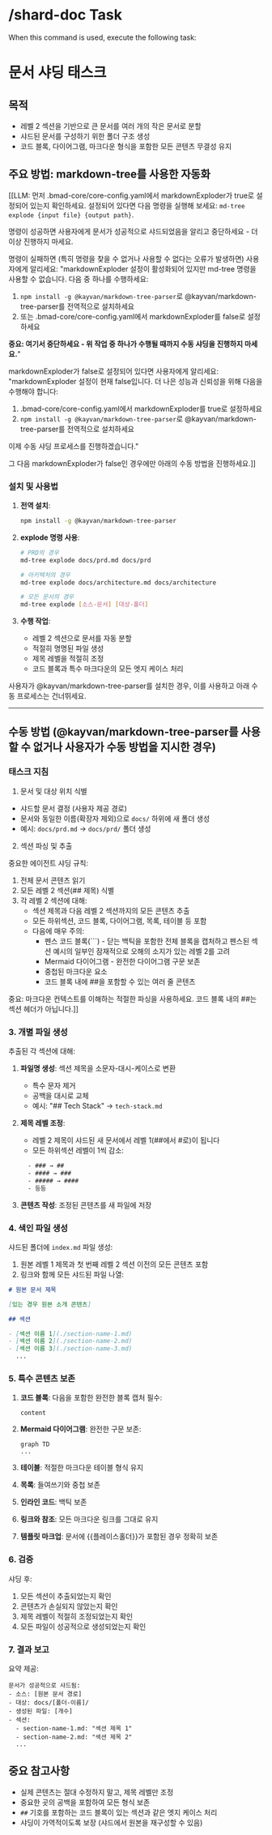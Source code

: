 # /shard-doc Task

When this command is used, execute the following task:

<!-- Powered by BMAD™ Core -->

# 문서 샤딩 태스크

## 목적

- 레벨 2 섹션을 기반으로 큰 문서를 여러 개의 작은 문서로 분할
- 샤드된 문서를 구성하기 위한 폴더 구조 생성
- 코드 블록, 다이어그램, 마크다운 형식을 포함한 모든 콘텐츠 무결성 유지

## 주요 방법: markdown-tree를 사용한 자동화

[[LLM: 먼저 .bmad-core/core-config.yaml에서 markdownExploder가 true로 설정되어 있는지 확인하세요. 설정되어 있다면 다음 명령을 실행해 보세요: `md-tree explode {input file} {output path}`.

명령이 성공하면 사용자에게 문서가 성공적으로 샤드되었음을 알리고 중단하세요 - 더 이상 진행하지 마세요.

명령이 실패하면 (특히 명령을 찾을 수 없거나 사용할 수 없다는 오류가 발생하면) 사용자에게 알리세요: "markdownExploder 설정이 활성화되어 있지만 md-tree 명령을 사용할 수 없습니다. 다음 중 하나를 수행하세요:

1. `npm install -g @kayvan/markdown-tree-parser`로 @kayvan/markdown-tree-parser를 전역적으로 설치하세요
2. 또는 .bmad-core/core-config.yaml에서 markdownExploder를 false로 설정하세요

**중요: 여기서 중단하세요 - 위 작업 중 하나가 수행될 때까지 수동 샤딩을 진행하지 마세요.**"

markdownExploder가 false로 설정되어 있다면 사용자에게 알리세요: "markdownExploder 설정이 현재 false입니다. 더 나은 성능과 신뢰성을 위해 다음을 수행해야 합니다:

1. .bmad-core/core-config.yaml에서 markdownExploder를 true로 설정하세요
2. `npm install -g @kayvan/markdown-tree-parser`로 @kayvan/markdown-tree-parser를 전역적으로 설치하세요

이제 수동 샤딩 프로세스를 진행하겠습니다."

그 다음 markdownExploder가 false인 경우에만 아래의 수동 방법을 진행하세요.]]

### 설치 및 사용법

1. **전역 설치**:

   ```bash
   npm install -g @kayvan/markdown-tree-parser
   ```

2. **explode 명령 사용**:

   ```bash
   # PRD의 경우
   md-tree explode docs/prd.md docs/prd

   # 아키텍처의 경우
   md-tree explode docs/architecture.md docs/architecture

   # 모든 문서의 경우
   md-tree explode [소스-문서] [대상-폴더]
   ```

3. **수행 작업**:
   - 레벨 2 섹션으로 문서를 자동 분할
   - 적절히 명명된 파일 생성
   - 제목 레벨을 적절히 조정
   - 코드 블록과 특수 마크다운의 모든 엣지 케이스 처리

사용자가 @kayvan/markdown-tree-parser를 설치한 경우, 이를 사용하고 아래 수동 프로세스는 건너뛰세요.

---

## 수동 방법 (@kayvan/markdown-tree-parser를 사용할 수 없거나 사용자가 수동 방법을 지시한 경우)

### 태스크 지침

1. 문서 및 대상 위치 식별

- 샤드할 문서 결정 (사용자 제공 경로)
- 문서와 동일한 이름(확장자 제외)으로 `docs/` 하위에 새 폴더 생성
- 예시: `docs/prd.md` → `docs/prd/` 폴더 생성

2. 섹션 파싱 및 추출

중요한 에이전트 샤딩 규칙:

1. 전체 문서 콘텐츠 읽기
2. 모든 레벨 2 섹션(## 제목) 식별
3. 각 레벨 2 섹션에 대해:
   - 섹션 제목과 다음 레벨 2 섹션까지의 모든 콘텐츠 추출
   - 모든 하위섹션, 코드 블록, 다이어그램, 목록, 테이블 등 포함
   - 다음에 매우 주의:
     - 펜스 코드 블록(```) - 닫는 백틱을 포함한 전체 블록을 캡처하고 펜스된 섹션 예시의 일부인 잠재적으로 오해의 소지가 있는 레벨 2를 고려
     - Mermaid 다이어그램 - 완전한 다이어그램 구문 보존
     - 중첩된 마크다운 요소
     - 코드 블록 내에 ##을 포함할 수 있는 여러 줄 콘텐츠

중요: 마크다운 컨텍스트를 이해하는 적절한 파싱을 사용하세요. 코드 블록 내의 ##는 섹션 헤더가 아닙니다.]]

### 3. 개별 파일 생성

추출된 각 섹션에 대해:

1. **파일명 생성**: 섹션 제목을 소문자-대시-케이스로 변환
   - 특수 문자 제거
   - 공백을 대시로 교체
   - 예시: "## Tech Stack" → `tech-stack.md`

2. **제목 레벨 조정**:
   - 레벨 2 제목이 샤드된 새 문서에서 레벨 1(##에서 #로)이 됩니다
   - 모든 하위섹션 레벨이 1씩 감소:

   ```txt
     - ### → ##
     - #### → ###
     - ##### → ####
     - 등등
   ```

3. **콘텐츠 작성**: 조정된 콘텐츠를 새 파일에 저장

### 4. 색인 파일 생성

샤드된 폴더에 `index.md` 파일 생성:

1. 원본 레벨 1 제목과 첫 번째 레벨 2 섹션 이전의 모든 콘텐츠 포함
2. 링크와 함께 모든 샤드된 파일 나열:

```markdown
# 원본 문서 제목

[있는 경우 원본 소개 콘텐츠]

## 섹션

- [섹션 이름 1](./section-name-1.md)
- [섹션 이름 2](./section-name-2.md)
- [섹션 이름 3](./section-name-3.md)
  ...
```

### 5. 특수 콘텐츠 보존

1. **코드 블록**: 다음을 포함한 완전한 블록 캡처 필수:

   ```language
   content
   ```

2. **Mermaid 다이어그램**: 완전한 구문 보존:

   ```mermaid
   graph TD
   ...
   ```

3. **테이블**: 적절한 마크다운 테이블 형식 유지

4. **목록**: 들여쓰기와 중첩 보존

5. **인라인 코드**: 백틱 보존

6. **링크와 참조**: 모든 마크다운 링크를 그대로 유지

7. **템플릿 마크업**: 문서에 {{플레이스홀더}}가 포함된 경우 정확히 보존

### 6. 검증

샤딩 후:

1. 모든 섹션이 추출되었는지 확인
2. 콘텐츠가 손실되지 않았는지 확인
3. 제목 레벨이 적절히 조정되었는지 확인
4. 모든 파일이 성공적으로 생성되었는지 확인

### 7. 결과 보고

요약 제공:

```text
문서가 성공적으로 샤드됨:
- 소스: [원본 문서 경로]
- 대상: docs/[폴더-이름]/
- 생성된 파일: [개수]
- 섹션:
  - section-name-1.md: "섹션 제목 1"
  - section-name-2.md: "섹션 제목 2"
  ...
```

## 중요 참고사항

- 실제 콘텐츠는 절대 수정하지 말고, 제목 레벨만 조정
- 중요한 곳의 공백을 포함하여 모든 형식 보존
- `##` 기호를 포함하는 코드 블록이 있는 섹션과 같은 엣지 케이스 처리
- 샤딩이 가역적이도록 보장 (샤드에서 원본을 재구성할 수 있음)

